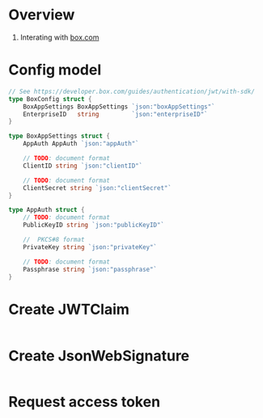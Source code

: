 # Overview
1. Interating with [box.com](https://www.box.com/)




# Config model
```go
// See https://developer.box.com/guides/authentication/jwt/with-sdk/
type BoxConfig struct {
	BoxAppSettings BoxAppSettings `json:"boxAppSettings"`
	EnterpriseID   string         `json:"enterpriseID"`
}

type BoxAppSettings struct {
	AppAuth AppAuth `json:"appAuth"`

	// TODO: document format
	ClientID string `json:"clientID"`

	// TODO: document format
	ClientSecret string `json:"clientSecret"`
}

type AppAuth struct {
	// TODO: document format
	PublicKeyID string `json:"publicKeyID"`

	//  PKCS#8 format
	PrivateKey string `json:"privateKey"`

	// TODO: document format
	Passphrase string `json:"passphrase"`
}
```


# Create JWTClaim
```go
```

# Create JsonWebSignature
```go
```

# Request access token
```go
```